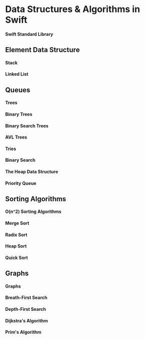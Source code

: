 # Data Structures & Algorithms in Swift


#### Swift Standard Library
## Element Data Structure
#### Stack
#### Linked List
## Queues
#### Trees
#### Binary Trees
#### Binary Search Trees
#### AVL Trees
#### Tries
#### Binary Search
#### The Heap Data Structure
#### Priority Queue
## Sorting Algorithms
#### O(n^2) Sorting Algorithms
#### Merge Sort
#### Radix Sort
#### Heap Sort
#### Quick Sort
## Graphs
#### Graphs
#### Breath-First Search
#### Depth-First Search
#### Dijkstra's Algorithm
#### Prim's Algorithm
